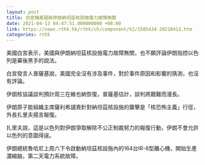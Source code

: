 ```yaml
---
layout: post
title: 白宮稱美國與伊朗納坦茲核設施電力故障無關
date: 2021-04-13 04:47:51.000000000 +08:00
link: https://news.rthk.hk/rthk/ch/component/k2/1585434-20210413.htm
categories: rthk
---
```


美國白宮表示，美國與伊朗納坦茲核設施電力故障無關，也不願評論伊朗指控以色列是幕後黑手的說法。

白宮發言人普薩基說，美國完全沒有涉及事件，對於事件原因和影響的猜測，也沒有評論。

伊朗核協議談判預計周三在維也納恢復，普薩基估計，談判將艱難而漫長。

伊朗原子能組織主席薩利希譴責針對納坦茲核設施的襲擊是「核恐怖主義」行徑，外長扎里夫揚言報復。

扎里夫說，這是以色列對伊朗爭取解除不公正制裁努力的報復行動，伊朗不會允許以色列的意圖得逞。

伊朗總統魯哈尼上周六下令啟動納坦茲核設施內的164台IR-6型離心機，開始生產濃縮鈾，第二天電力系統故障。
